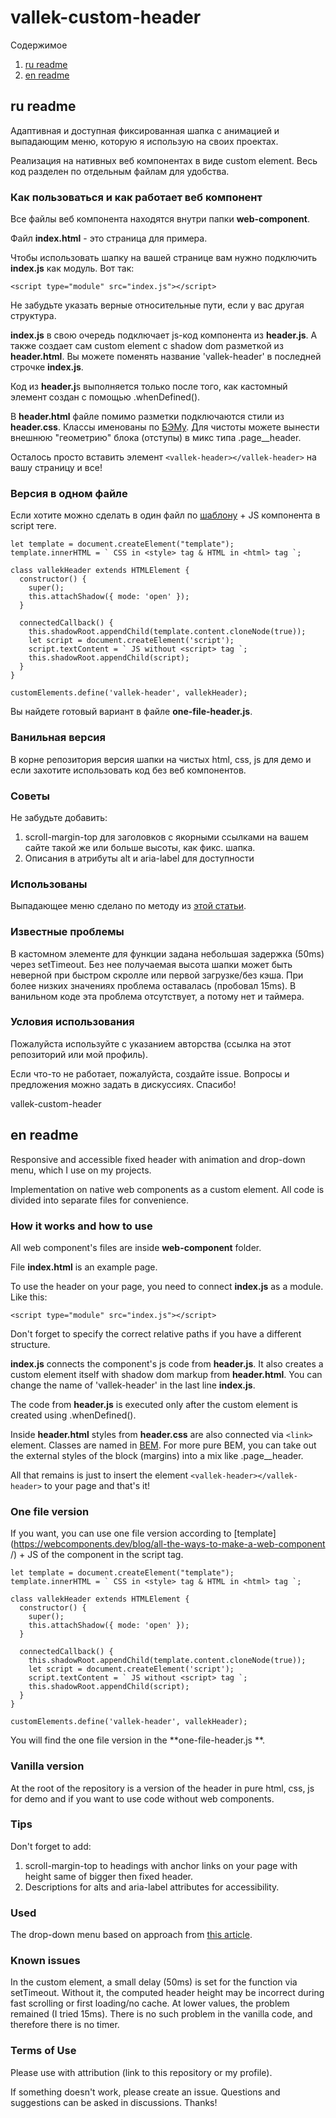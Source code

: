 # vallek-custom-header

Содержимое
1. [ru readme](#ru-readme)
2. [en readme](#en-readme)

## ru readme

Адаптивная и доступная фиксированная шапка с анимацией и выпадающим меню, которую я использую на своих проектах.

Реализация на нативных веб компонентах в виде custom element. Весь код разделен по отдельным файлам для удобства. 

### Как пользоваться и как работает веб компонент
Все файлы веб компонента находятся внутри папки **web-component**.

Файл **index.html** - это страница для примера.

Чтобы использовать шапку на вашей странице вам нужно подключить **index.js** как модуль. Вот так:
```
<script type="module" src="index.js"></script>
```
Не забудьте указать верные относительные пути, если у вас другая структура.

**index.js** в свою очередь подключает js-код компонента из **header.js**. А также создает сам custom element с shadow dom разметкой из **header.html**. Вы можете поменять название 'vallek-header' в последней строчке **index.js**.

Код из **header.j**s выполняется только после того, как кастомный элемент создан с помощью .whenDefined().

В **header.html** файле помимо разметки подключаются стили из **header.css**. Классы именованы по [БЭМу](https://ru.bem.info/methodology/quick-start/). Для чистоты можете вынести внешнюю "геометрию" блока (отступы) в микс типа .page__header.

Осталось просто вставить элемент `<vallek-header></vallek-header>` на вашу страницу и все!

### Версия в одном файле

Если хотите можно сделать в один файл по [шаблону](https://webcomponents.dev/blog/all-the-ways-to-make-a-web-component/) + JS компонента в script теге. 

```
let template = document.createElement("template");
template.innerHTML = ` CSS in <style> tag & HTML in <html> tag `;

class vallekHeader extends HTMLElement {
  constructor() {
    super();
    this.attachShadow({ mode: 'open' });
  }

  connectedCallback() {
    this.shadowRoot.appendChild(template.content.cloneNode(true));
    let script = document.createElement('script');
    script.textContent = ` JS without <script> tag `;
    this.shadowRoot.appendChild(script);
  }
}

customElements.define('vallek-header', vallekHeader);
```
Вы найдете готовый вариант в файле **one-file-header.js**.

### Ванильная версия
В корне репозитория версия шапки на чистых html, css, js для демо и если захотите использовать код без веб компонентов.

### Советы
Не забудьте добавить:
1. scroll-margin-top для заголовков c якорными ссылками на вашем сайте такой же или больше высоты, как фикс. шапка.
2. Описания в атрибуты alt и aria-label для доступности

### Использованы
Выпадающее меню сделано по методу из [этой статьи](https://www.pausly.app/blog/accessible-hamburger-buttons-without-javascript).

### Известные проблемы
В кастомном элементе для функции задана небольшая задержка (50ms) через setTimeout. Без нее получаемая высота шапки может быть неверной при быстром скролле или первой загрузке/без кэша. При более низких значениях проблема оставалась (пробовал 15ms). В ванильном коде эта проблема отсутствует, а потому нет и таймера.

### Условия использования
Пожалуйста используйте с указанием авторства (ссылка на этот репозиторий или мой профиль).

Если что-то не работает, пожалуйста, создайте issue. Вопросы и предложения можно задать в дискуссиях. Спасибо!

 vallek-custom-header

## en readme

Responsive and accessible fixed header with animation and drop-down menu, which I use on my projects.

Implementation on native web components as a custom element. All code is divided into separate files for convenience.

### How it works and how to use
All web component's files are inside **web-component** folder.

File **index.html** is an example page.

To use the header on your page, you need to connect **index.js** as a module. Like this:
```
<script type="module" src="index.js"></script>
```
Don't forget to specify the correct relative paths if you have a different structure.

**index.js** connects the component's js code from **header.js**. It also creates a custom element itself with shadow dom markup from **header.html**. You can change the name of 'vallek-header' in the last line **index.js**.

The code from **header.js** is executed only after the custom element is created using .whenDefined().

Inside **header.html** styles from **header.css** are also connected via `<link>` element. Classes are named in [BEM](https://en.bem.info/methodology/quick-start/). For more pure BEM, you can take out the external styles of the block (margins) into a mix like .page__header.

All that remains is just to insert the element `<vallek-header></vallek-header>` to your page and that's it!

### One file version

If you want, you can use one file version according to [template] (https://webcomponents.dev/blog/all-the-ways-to-make-a-web-component /) + JS of the component in the script tag.

```
let template = document.createElement("template");
template.innerHTML = ` CSS in <style> tag & HTML in <html> tag `;

class vallekHeader extends HTMLElement {
  constructor() {
    super();
    this.attachShadow({ mode: 'open' });
  }

  connectedCallback() {
    this.shadowRoot.appendChild(template.content.cloneNode(true));
    let script = document.createElement('script');
    script.textContent = ` JS without <script> tag `;
    this.shadowRoot.appendChild(script);
  }
}

customElements.define('vallek-header', vallekHeader);
```
You will find the one file version in the **one-file-header.js **.

### Vanilla version
At the root of the repository is a version of the header in pure html, css, js for demo and if you want to use code without web components.

### Tips
Don't forget to add:
1. scroll-margin-top to headings with anchor links on your page with height same of bigger then fixed header.
2. Descriptions for alts and aria-label attributes for accessibility.

### Used
The drop-down menu based on approach from [this article](https://www.pausly.app/blog/accessible-hamburger-buttons-without-javascript ).

### Known issues
In the custom element, a small delay (50ms) is set for the function via setTimeout. Without it, the computed header height may be incorrect during fast scrolling or first loading/no cache. At lower values, the problem remained (I tried 15ms). There is no such problem in the vanilla code, and therefore there is no timer.

### Terms of Use
Please use with attribution (link to this repository or my profile).

If something doesn't work, please create an issue. Questions and suggestions can be asked in discussions. Thanks!
